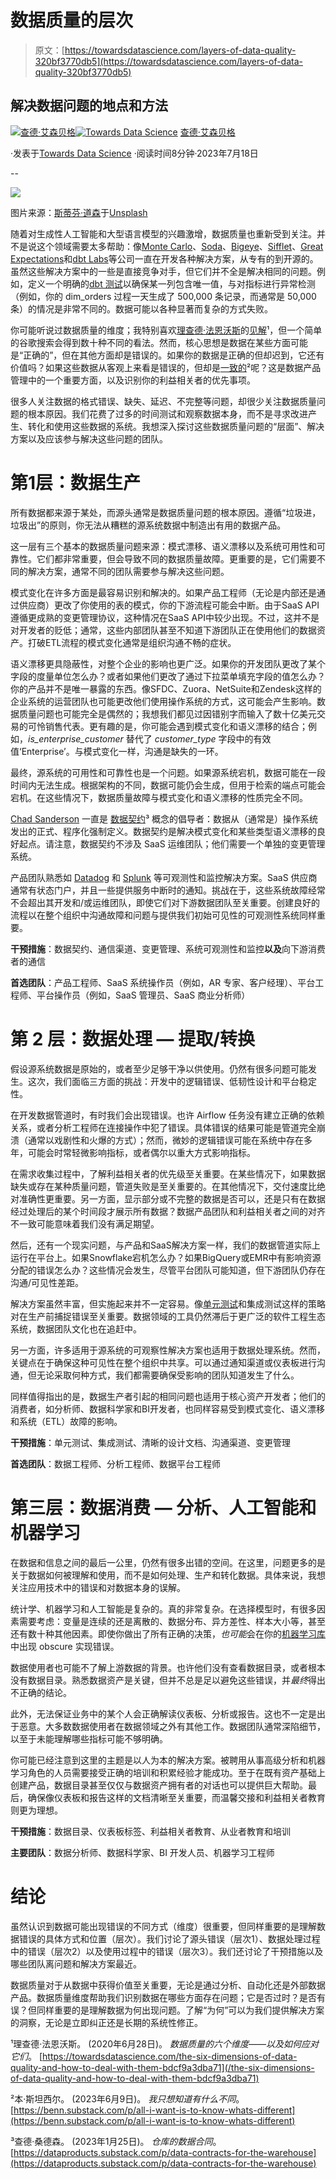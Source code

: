 # 数据质量的层次

> 原文：[https://towardsdatascience.com/layers-of-data-quality-320bf3770db5](https://towardsdatascience.com/layers-of-data-quality-320bf3770db5)

## 解决数据问题的地点和方法

[](https://medium.com/@cisenbe?source=post_page-----320bf3770db5--------------------------------)[![查德·艾森贝格](../Images/56e50c1ee292ac672df4b8062e460c8e.png)](https://medium.com/@cisenbe?source=post_page-----320bf3770db5--------------------------------)[](https://towardsdatascience.com/?source=post_page-----320bf3770db5--------------------------------)[![Towards Data Science](../Images/a6ff2676ffcc0c7aad8aaf1d79379785.png)](https://towardsdatascience.com/?source=post_page-----320bf3770db5--------------------------------) [查德·艾森贝格](https://medium.com/@cisenbe?source=post_page-----320bf3770db5--------------------------------)

·发表于[Towards Data Science](https://towardsdatascience.com/?source=post_page-----320bf3770db5--------------------------------) ·阅读时间8分钟·2023年7月18日

--

![](../Images/1ca0f77d5f6b6a577e793b25b54ba17c.png)

图片来源：[斯蒂芬·道森](https://unsplash.com/@dawson2406?utm_source=medium&utm_medium=referral)于[Unsplash](https://unsplash.com/?utm_source=medium&utm_medium=referral)

随着对生成性人工智能和大型语言模型的兴趣激增，数据质量也重新受到关注。并不是说这个领域需要太多帮助：像[Monte Carlo](https://www.montecarlodata.com/)、[Soda](https://www.soda.io/)、[Bigeye](https://www.bigeye.com/)、[Sifflet](https://www.siffletdata.com/)、[Great Expectations](https://greatexpectations.io/)和[dbt Labs](https://www.getdbt.com/)等公司一直在开发各种解决方案，从专有的到开源的。虽然这些解决方案中的一些是直接竞争对手，但它们并不全是解决相同的问题。例如，定义一个明确的[dbt 测试](https://docs.getdbt.com/docs/build/tests)以确保某一列包含唯一值，与对指标进行异常检测（例如，你的 dim_orders 过程一天生成了 500,000 条记录，而通常是 50,000 条）的情况是非常不同的。数据可能以各种显著而复杂的方式失败。

你可能听说过数据质量的维度；我特别喜欢[理查德·法恩沃斯](https://medium.com/u/74abb61a4947?source=post_page-----320bf3770db5--------------------------------)的[见解](/the-six-dimensions-of-data-quality-and-how-to-deal-with-them-bdcf9a3dba71)¹，但一个简单的谷歌搜索会得到数十种不同的看法。然而，核心思想是数据在某些方面可能是“正确的”，但在其他方面却是错误的。如果你的数据是正确的但却迟到，它还有价值吗？如果这些数据从客观上来看是错误的，但却是[一致的](https://benn.substack.com/p/all-i-want-is-to-know-whats-different)²呢？这是数据产品管理中的一个重要方面，以及识别你的利益相关者的优先事项。

很多人关注数据的格式错误、缺失、延迟、不完整等问题，却很少关注数据质量问题的根本原因。我们花费了过多的时间测试和观察数据本身，而不是寻求改进产生、转化和使用这些数据的系统。我想深入探讨这些数据质量问题的“层面”、解决方案以及应该参与解决这些问题的团队。

# 第1层：数据生产

所有数据都来源于某处，而源头通常是数据质量问题的根本原因。遵循“垃圾进，垃圾出”的原则，你无法从糟糕的源系统数据中制造出有用的数据产品。

这一层有三个基本的数据质量问题来源：模式漂移、语义漂移以及系统可用性和可靠性。它们都非常重要，但会导致不同的数据质量故障。更重要的是，它们需要不同的解决方案，通常不同的团队需要参与解决这些问题。

模式变化在许多方面是最容易识别和解决的。如果产品工程师（无论是内部还是通过供应商）更改了你使用的表的模式，你的下游流程可能会中断。由于SaaS API遵循更成熟的变更管理协议，这种情况在SaaS API中较少出现。不过，这并不是对开发者的贬低；通常，这些内部团队甚至不知道下游团队正在使用他们的数据资产。打破ETL流程的模式变化通常是组织沟通不畅的症状。

语义漂移更具隐蔽性，对整个企业的影响也更广泛。如果你的开发团队更改了某个字段的度量单位怎么办？或者如果他们更改了通过下拉菜单填充字段的值怎么办？你的产品并不是唯一暴露的东西。像SFDC、Zuora、NetSuite和Zendesk这样的企业系统的运营团队也可能更改他们使用操作系统的方式，这可能会产生影响。数据质量问题也可能完全是偶然的；我想我们都见过因错别字而输入了数十亿美元交易的可怜销售代表。更有趣的是，你可能会遇到模式变化和语义漂移的结合；例如，*is_enterprise_customer* 替代了 *customer_type* 字段中的有效值‘Enterprise’。与模式变化一样，沟通是缺失的一环。

最终，源系统的可用性和可靠性也是一个问题。如果源系统宕机，数据可能在一段时间内无法生成。根据架构的不同，数据可能仍会生成，但用于检索的端点可能会宕机。在这些情况下，数据质量故障与模式变化和语义漂移的性质完全不同。

[Chad Sanderson](https://medium.com/u/552b7bc2d1de?source=post_page-----320bf3770db5--------------------------------) 一直是 [数据契约](https://dataproducts.substack.com/p/data-contracts-for-the-warehouse)³ 概念的倡导者：数据从（通常是）操作系统发出的正式、程序化强制定义。数据契约是解决模式变化和某些类型语义漂移的良好起点。请注意，数据契约不涉及 SaaS 运维团队；他们需要一个单独的变更管理系统。

产品团队熟悉如 [Datadog](https://www.datadoghq.com/) 和 [Splunk](https://www.splunk.com/) 等可观测性和监控解决方案。SaaS 供应商通常有状态门户，并且一些提供服务中断时的通知。挑战在于，这些系统故障经常不会超出其开发和/或运维团队，即使它们对下游数据团队至关重要。创建良好的流程以在整个组织中沟通故障和问题与提供我们初始可见性的可观测性系统同样重要。

**干预措施**：数据契约、通信渠道、变更管理、系统可观测性和监控**以及**向下游消费者的通信

**首选团队**：产品工程师、SaaS 系统操作员（例如，AR 专家、客户经理）、平台工程师、平台操作员（例如，SaaS 管理员、SaaS 商业分析师）

# 第 2 层：数据处理 — 提取/转换

假设源系统数据是原始的，或者至少足够干净以供使用。仍然有很多问题可能发生。这次，我们面临三方面的挑战：开发中的逻辑错误、低韧性设计和平台稳定性。

在开发数据管道时，有时我们会出现错误。也许 Airflow 任务没有建立正确的依赖关系，或者分析工程师在连接操作中犯了错误。具体错误的结果可能是管道完全崩溃（通常以戏剧性和火爆的方式）；然而，微妙的逻辑错误可能在系统中存在多年，可能会时常轻微影响指标，或者偶尔以重大方式影响指标。

在需求收集过程中，了解利益相关者的优先级至关重要。在某些情况下，如果数据缺失或存在某种质量问题，管道失败是至关重要的。在其他情况下，交付速度比绝对准确性更重要。另一方面，显示部分或不完整的数据是否可以，还是只有在数据经过处理后的某个时间段才展示所有数据？数据产品团队和利益相关者之间的对齐不一致可能意味着我们没有满足期望。

然后，还有一个现实问题，与产品和SaaS解决方案一样，我们的数据管道实际上运行在平台上。如果Snowflake宕机怎么办？如果BigQuery或EMR中有影响资源分配的错误怎么办？这些情况会发生，尽管平台团队可能知道，但下游团队仍存在沟通/可见性差距。

解决方案虽然丰富，但实施起来并不一定容易。像[单元测试](https://medium.com/towards-data-science/the-sql-unit-testing-landscape-2023-7a8c5f986dd3)和集成测试这样的策略对在生产前捕捉错误至关重要。数据领域的工具仍然滞后于更广泛的软件工程生态系统，数据团队文化也在追赶中。

另一方面，许多适用于源系统的可观察性解决方案也适用于数据处理系统。然而，关键点在于确保这种可见性在整个组织中共享。可以通过通知渠道或仪表板进行沟通，但无论采取何种方式，我们都需要确保受影响的团队知道发生了什么。

同样值得指出的是，数据生产者引起的相同问题也适用于核心资产开发者；他们的消费者，如分析师、数据科学家和BI开发者，也同样容易受到模式变化、语义漂移和系统（ETL）故障的影响。

**干预措施**：单元测试、集成测试、清晰的设计文档、沟通渠道、变更管理

**首选团队**：数据工程师、分析工程师、数据平台工程师

# 第三层：数据消费 — 分析、人工智能和机器学习

在数据和信息之间的最后一公里，仍然有很多出错的空间。在这里，问题更多的是关于数据如何被理解和使用，而不是如何处理、生产和转化数据。具体来说，我想关注应用技术中的错误和对数据本身的误解。

统计学、机器学习和人工智能是复杂的。真的非常复杂。在选择模型时，有很多因素需要考虑：变量是连续的还是离散的、数据分布、异方差性、样本大小等，甚至还有数十种其他因素。即使你做出了所有正确的决策，*也可能*会在你的[机器学习库](https://github.com/scikit-learn/scikit-learn/issues/26502)中出现 obscure 实现错误。

数据使用者也可能不了解上游数据的背景。也许他们没有查看数据目录，或者根本没有数据目录。熟悉数据资产是关键，但并不总是足以避免这些错误，并*最终*得出不正确的结论。

此外，无法保证业务中的某个人会正确解读仪表板、分析或报告。这也不一定是出于恶意。大多数数据使用者在数据领域之外有其他工作。数据团队通常深陷细节，以至于未能理解哪些指标可能不够明确。

你可能已经注意到这里的主题是以人为本的解决方案。被聘用从事高级分析和机器学习角色的人员需要接受正确的培训和积累经验才能成功。至于在既有资产基础上创建产品，数据目录甚至仅仅与数据资产拥有者的对话也可以提供巨大帮助。最后，确保像仪表板和报告这样的文档清晰至关重要，而温馨交接和利益相关者教育则更为理想。

**干预措施**：数据目录、仪表板标签、利益相关者教育、从业者教育和培训

**主要团队**：数据分析师、数据科学家、BI 开发人员、机器学习工程师

# 结论

虽然认识到数据可能出现错误的不同方式（维度）很重要，但同样重要的是理解数据错误的具体方式和位置（层次）。我们讨论了源头错误（层次1）、数据处理过程中的错误（层次2）以及使用过程中的错误（层次3）。我们还讨论了干预措施以及哪些团队离问题和解决方案最近。

数据质量对于从数据中获得价值至关重要，无论是通过分析、自动化还是外部数据产品。数据质量维度帮助我们识别数据在哪些方面存在问题；它是否过时？是否有误？但同样重要的是理解数据为何出现问题。了解“为何”可以为我们提供解决方案的洞察，无论是立即纠正还是长期的系统性修正。

¹理查德·法恩沃斯。 (2020年6月28日)。 *数据质量的六个维度——以及如何应对它们*。 [https://towardsdatascience.com/the-six-dimensions-of-data-quality-and-how-to-deal-with-them-bdcf9a3dba71](/the-six-dimensions-of-data-quality-and-how-to-deal-with-them-bdcf9a3dba71)

²本·斯坦西尔。 (2023年6月9日)。 *我只想知道有什么不同*。 [https://benn.substack.com/p/all-i-want-is-to-know-whats-different](https://benn.substack.com/p/all-i-want-is-to-know-whats-different)

³查德·桑德森。 (2023年1月25日)。 *仓库的数据合同*。 [https://dataproducts.substack.com/p/data-contracts-for-the-warehouse](https://dataproducts.substack.com/p/data-contracts-for-the-warehouse)
